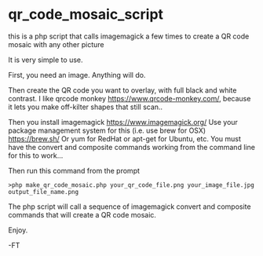 # qr_code_mosaic_script
this is a php script that calls imagemagick a few times to create a QR code mosaic with any other picture

It is very simple to use. 

First, you need an image. Anything will do.

Then create the QR code you want to overlay, with full black and white contrast. I like qrcode monkey https://www.qrcode-monkey.com/, because it lets you make off-kilter shapes that still scan..

Then you install imagemagick https://www.imagemagick.org/
Use your package management system for this (i.e. use brew for OSX) https://brew.sh/ Or yum for RedHat or apt-get for Ubuntu, etc. You must have the convert and composite commands working from the command line for this to work...

Then run this command from the prompt

```
>php make_qr_code_mosaic.php your_qr_code_file.png your_image_file.jpg output_file_name.png
```

The php script will call a sequence of imagemagick convert and composite commands that will create a QR code mosaic. 

Enjoy.

-FT
